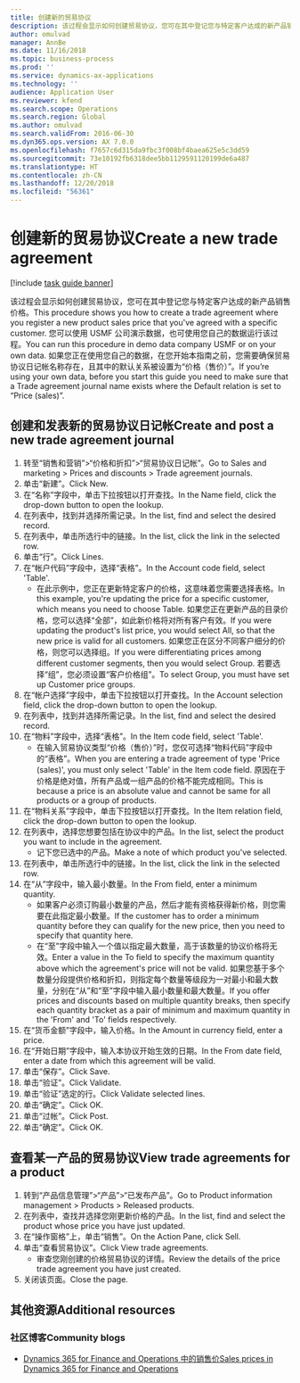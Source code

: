 ```yaml
---
title: 创建新的贸易协议
description: 该过程会显示如何创建贸易协议，您可在其中登记您与特定客户达成的新产品销售价格。
author: omulvad
manager: AnnBe
ms.date: 11/16/2018
ms.topic: business-process
ms.prod: ''
ms.service: dynamics-ax-applications
ms.technology: ''
audience: Application User
ms.reviewer: kfend
ms.search.scope: Operations
ms.search.region: Global
ms.author: omulvad
ms.search.validFrom: 2016-06-30
ms.dyn365.ops.version: AX 7.0.0
ms.openlocfilehash: f7657c6d315da9fbc3f008bf4baea625e5c3dd59
ms.sourcegitcommit: 73e10192fb6318dee5bb1129591120199de6a487
ms.translationtype: HT
ms.contentlocale: zh-CN
ms.lasthandoff: 12/20/2018
ms.locfileid: "56361"
---
```

# <a name="create-a-new-trade-agreement"></a><span data-ttu-id="362cb-103">创建新的贸易协议</span><span class="sxs-lookup"><span data-stu-id="362cb-103">Create a new trade agreement</span></span>

[!include [task guide banner](../../includes/task-guide-banner.md)]

<span data-ttu-id="362cb-104">该过程会显示如何创建贸易协议，您可在其中登记您与特定客户达成的新产品销售价格。</span><span class="sxs-lookup"><span data-stu-id="362cb-104">This procedure shows you how to create a trade agreement where you register a new product sales price that you've agreed with a specific customer.</span></span> <span data-ttu-id="362cb-105">您可以使用 USMF 公司演示数据，也可使用您自己的数据运行该过程。</span><span class="sxs-lookup"><span data-stu-id="362cb-105">You can run this procedure in demo data company USMF or on your own data.</span></span> <span data-ttu-id="362cb-106">如果您正在使用您自己的数据，在您开始本指南之前，您需要确保贸易协议日记帐名称存在，且其中的默认关系被设置为“价格（售价）”。</span><span class="sxs-lookup"><span data-stu-id="362cb-106">If you’re using your own data, before you start this guide you need to make sure that a Trade agreement journal name exists where the Default relation is set to “Price (sales)”.</span></span>


## <a name="create-and-post-a-new-trade-agreement-journal"></a><span data-ttu-id="362cb-107">创建和发表新的贸易协议日记帐</span><span class="sxs-lookup"><span data-stu-id="362cb-107">Create and post a new trade agreement journal</span></span>
1. <span data-ttu-id="362cb-108">转至“销售和营销”>“价格和折扣”>“贸易协议日记帐”。</span><span class="sxs-lookup"><span data-stu-id="362cb-108">Go to Sales and marketing > Prices and discounts > Trade agreement journals.</span></span>
2. <span data-ttu-id="362cb-109">单击“新建”。</span><span class="sxs-lookup"><span data-stu-id="362cb-109">Click New.</span></span>
3. <span data-ttu-id="362cb-110">在“名称”字段中，单击下拉按钮以打开查找。</span><span class="sxs-lookup"><span data-stu-id="362cb-110">In the Name field, click the drop-down button to open the lookup.</span></span>
4. <span data-ttu-id="362cb-111">在列表中，找到并选择所需记录。</span><span class="sxs-lookup"><span data-stu-id="362cb-111">In the list, find and select the desired record.</span></span>
5. <span data-ttu-id="362cb-112">在列表中，单击所选行中的链接。</span><span class="sxs-lookup"><span data-stu-id="362cb-112">In the list, click the link in the selected row.</span></span>
6. <span data-ttu-id="362cb-113">单击“行”。</span><span class="sxs-lookup"><span data-stu-id="362cb-113">Click Lines.</span></span>
7. <span data-ttu-id="362cb-114">在“帐户代码”字段中，选择“表格”。</span><span class="sxs-lookup"><span data-stu-id="362cb-114">In the Account code field, select 'Table'.</span></span>
    * <span data-ttu-id="362cb-115">在此示例中，您正在更新特定客户的价格，这意味着您需要选择表格。</span><span class="sxs-lookup"><span data-stu-id="362cb-115">In this example, you're updating the price for a specific customer, which means you need to choose Table.</span></span> <span data-ttu-id="362cb-116">如果您正在更新产品的目录价格，您可以选择“全部”，如此新价格将对所有客户有效。</span><span class="sxs-lookup"><span data-stu-id="362cb-116">If you were updating the product's list price, you would select All, so that the new price is valid for all customers.</span></span> <span data-ttu-id="362cb-117">如果您正在区分不同客户细分的价格，则您可以选择组。</span><span class="sxs-lookup"><span data-stu-id="362cb-117">If you were differentiating prices among different customer segments, then you would select Group.</span></span> <span data-ttu-id="362cb-118">若要选择“组”，您必须设置“客户价格组”。</span><span class="sxs-lookup"><span data-stu-id="362cb-118">To select Group, you must have set up Customer price groups.</span></span>  
8. <span data-ttu-id="362cb-119">在“帐户选择”字段中，单击下拉按钮以打开查找。</span><span class="sxs-lookup"><span data-stu-id="362cb-119">In the Account selection field, click the drop-down button to open the lookup.</span></span>
9. <span data-ttu-id="362cb-120">在列表中，找到并选择所需记录。</span><span class="sxs-lookup"><span data-stu-id="362cb-120">In the list, find and select the desired record.</span></span>
10. <span data-ttu-id="362cb-121">在“物料”字段中，选择“表格”。</span><span class="sxs-lookup"><span data-stu-id="362cb-121">In the Item code field, select 'Table'.</span></span>
    * <span data-ttu-id="362cb-122">在输入贸易协议类型“价格（售价）”时，您仅可选择“物料代码”字段中的“表格”。</span><span class="sxs-lookup"><span data-stu-id="362cb-122">When you are entering a trade agreement of type 'Price (sales)', you must only select 'Table' in the Item code field.</span></span> <span data-ttu-id="362cb-123">原因在于价格是绝对值，所有产品或一组产品的价格不能完成相同。</span><span class="sxs-lookup"><span data-stu-id="362cb-123">This is because a price is an absolute value and cannot be same for all products or a group of products.</span></span>  
11. <span data-ttu-id="362cb-124">在“物料关系”字段中，单击下拉按钮以打开查找。</span><span class="sxs-lookup"><span data-stu-id="362cb-124">In the Item relation field, click the drop-down button to open the lookup.</span></span>
12. <span data-ttu-id="362cb-125">在列表中，选择您想要包括在协议中的产品。</span><span class="sxs-lookup"><span data-stu-id="362cb-125">In the list, select the product you want to include in the agreement.</span></span>
    * <span data-ttu-id="362cb-126">记下您已选中的产品。</span><span class="sxs-lookup"><span data-stu-id="362cb-126">Make a note of which product you've selected.</span></span>  
13. <span data-ttu-id="362cb-127">在列表中，单击所选行中的链接。</span><span class="sxs-lookup"><span data-stu-id="362cb-127">In the list, click the link in the selected row.</span></span>
14. <span data-ttu-id="362cb-128">在“从”字段中，输入最小数量。</span><span class="sxs-lookup"><span data-stu-id="362cb-128">In the From field, enter a minimum quantity.</span></span>
    * <span data-ttu-id="362cb-129">如果客户必须订购最小数量的产品，然后才能有资格获得新价格，则您需要在此指定最小数量。</span><span class="sxs-lookup"><span data-stu-id="362cb-129">If the customer has to order a minimum quantity  before they can qualify for the new price, then you need to specify that quantity here.</span></span>  
    * <span data-ttu-id="362cb-130">在“至”字段中输入一个值以指定最大数量，高于该数量的协议价格将无效。</span><span class="sxs-lookup"><span data-stu-id="362cb-130">Enter a value in the To field to specify the maximum quantity above which the agreement's price will not be valid.</span></span> <span data-ttu-id="362cb-131">如果您基于多个数量分段提供价格和折扣，则指定每个数量等级段为一对最小和最大数量，分别在“从”和“至”字段中输入最小数量和最大数量。</span><span class="sxs-lookup"><span data-stu-id="362cb-131">If you offer prices and discounts based on multiple quantity breaks, then specify each quantity bracket as a pair of minimum and maximum quantity in the 'From' and 'To' fields respectively.</span></span>  
15. <span data-ttu-id="362cb-132">在“货币金额”字段中，输入价格。</span><span class="sxs-lookup"><span data-stu-id="362cb-132">In the Amount in currency field, enter a price.</span></span>
16. <span data-ttu-id="362cb-133">在“开始日期”字段中，输入本协议开始生效的日期。</span><span class="sxs-lookup"><span data-stu-id="362cb-133">In the From date field, enter a date from which this agreement will be valid.</span></span>
17. <span data-ttu-id="362cb-134">单击“保存”。</span><span class="sxs-lookup"><span data-stu-id="362cb-134">Click Save.</span></span>
18. <span data-ttu-id="362cb-135">单击“验证”。</span><span class="sxs-lookup"><span data-stu-id="362cb-135">Click Validate.</span></span>
19. <span data-ttu-id="362cb-136">单击“验证”选定的行。</span><span class="sxs-lookup"><span data-stu-id="362cb-136">Click Validate selected lines.</span></span>
20. <span data-ttu-id="362cb-137">单击“确定”。</span><span class="sxs-lookup"><span data-stu-id="362cb-137">Click OK.</span></span>
21. <span data-ttu-id="362cb-138">单击“过帐”。</span><span class="sxs-lookup"><span data-stu-id="362cb-138">Click Post.</span></span>
22. <span data-ttu-id="362cb-139">单击“确定”。</span><span class="sxs-lookup"><span data-stu-id="362cb-139">Click OK.</span></span>

## <a name="view-trade-agreements-for-a-product"></a><span data-ttu-id="362cb-140">查看某一产品的贸易协议</span><span class="sxs-lookup"><span data-stu-id="362cb-140">View trade agreements for a product</span></span>
1. <span data-ttu-id="362cb-141">转到“产品信息管理”>“产品”>“已发布产品”。</span><span class="sxs-lookup"><span data-stu-id="362cb-141">Go to Product information management > Products > Released products.</span></span>
2. <span data-ttu-id="362cb-142">在列表中，查找并选择您刚更新价格的产品。</span><span class="sxs-lookup"><span data-stu-id="362cb-142">In the list, find and select the product whose price you have just updated.</span></span>
3. <span data-ttu-id="362cb-143">在“操作窗格”上，单击“销售”。</span><span class="sxs-lookup"><span data-stu-id="362cb-143">On the Action Pane, click Sell.</span></span>
4. <span data-ttu-id="362cb-144">单击“查看贸易协议”。</span><span class="sxs-lookup"><span data-stu-id="362cb-144">Click View trade agreements.</span></span>
    * <span data-ttu-id="362cb-145">审查您刚创建的价格贸易协议的详情。</span><span class="sxs-lookup"><span data-stu-id="362cb-145">Review the details of the price trade agreement you have just created.</span></span>    
5. <span data-ttu-id="362cb-146">关闭该页面。</span><span class="sxs-lookup"><span data-stu-id="362cb-146">Close the page.</span></span>

## <a name="additional-resources"></a><span data-ttu-id="362cb-147">其他资源</span><span class="sxs-lookup"><span data-stu-id="362cb-147">Additional resources</span></span>
### <a name="community-blogs"></a><span data-ttu-id="362cb-148">社区博客</span><span class="sxs-lookup"><span data-stu-id="362cb-148">Community blogs</span></span>
- [<span data-ttu-id="362cb-149">Dynamics 365 for Finance and Operations 中的销售价</span><span class="sxs-lookup"><span data-stu-id="362cb-149">Sales prices in Dynamics 365 for Finance and Operations</span></span>](https://financefunction.tech/2018/11/14/sales-prices-in-dynamics-365-for-finance-and-operations/#sales_price_in_trade_agreements)

